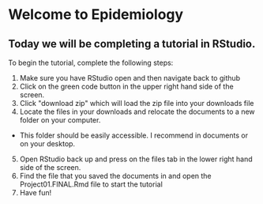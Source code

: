 # Welcome to Epidemiology

## Today we will be completing a tutorial in RStudio.

To begin the tutorial, complete the following steps:
1. Make sure you have RStudio open and then navigate back to github
2. Click on the green code button in the upper right hand side of the screen. 
3. Click "download zip" which will load the zip file into your downloads file 
4. Locate the files in your downloads and relocate the documents to a new folder on your computer.
- This folder should be easily accessible. I recommend in documents or on your desktop.
5. Open RStudio back up and press on the files tab in the lower right hand side of the screen.
6. Find the file that you saved the documents in and open the Project01.FINAL.Rmd file to start the tutorial
7. Have fun!
